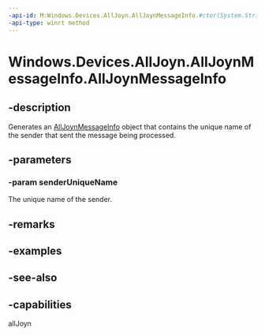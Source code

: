 ```yaml
---
-api-id: M:Windows.Devices.AllJoyn.AllJoynMessageInfo.#ctor(System.String)
-api-type: winrt method
---
```


<!-- Method syntax
public AllJoynMessageInfo(System.String senderUniqueName)
-->

# Windows.Devices.AllJoyn.AllJoynMessageInfo.AllJoynMessageInfo

## -description
Generates an [AllJoynMessageInfo](alljoynmessageinfo.md) object that contains the unique name of the sender that sent the message being processed.

## -parameters
### -param senderUniqueName
The unique name of the sender.

## -remarks

## -examples

## -see-also


## -capabilities
allJoyn